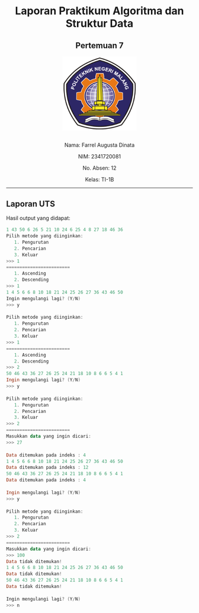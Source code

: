 <div align="center">

# Laporan Praktikum Algoritma dan Struktur Data
## Pertemuan 7

<img src="../../../assets/logo-polinema.png" align="center" width="200px">

\
Nama: Farrel Augusta Dinata

NIM: 2341720081

No. Absen: 12

Kelas: TI-1B

</div>

---
## Laporan UTS
Hasil output yang didapat:
```powershell
1 43 50 6 26 5 21 10 24 6 25 4 8 27 18 46 36 
Pilih metode yang diinginkan: 
   1. Pengurutan
   2. Pencarian
   3. Keluar
>>> 1
========================
   1. Ascending
   2. Descending
>>> 1
1 4 5 6 6 8 10 18 21 24 25 26 27 36 43 46 50 
Ingin mengulangi lagi? (Y/N)
>>> y

Pilih metode yang diinginkan:
   1. Pengurutan
   2. Pencarian
   3. Keluar
>>> 1
========================
   1. Ascending
   2. Descending
>>> 2
50 46 43 36 27 26 25 24 21 18 10 8 6 6 5 4 1
Ingin mengulangi lagi? (Y/N)
>>> y

Pilih metode yang diinginkan:
   1. Pengurutan
   2. Pencarian
   3. Keluar
>>> 2
========================
Masukkan data yang ingin dicari:
>>> 27

Data ditemukan pada indeks : 4
1 4 5 6 6 8 10 18 21 24 25 26 27 36 43 46 50
Data ditemukan pada indeks : 12
50 46 43 36 27 26 25 24 21 18 10 8 6 6 5 4 1
Data ditemukan pada indeks : 4

Ingin mengulangi lagi? (Y/N)
>>> y

Pilih metode yang diinginkan:
   1. Pengurutan
   2. Pencarian
   3. Keluar
>>> 2
========================
Masukkan data yang ingin dicari:
>>> 100
Data tidak ditemukan!
1 4 5 6 6 8 10 18 21 24 25 26 27 36 43 46 50
Data tidak ditemukan!
50 46 43 36 27 26 25 24 21 18 10 8 6 6 5 4 1
Data tidak ditemukan!

Ingin mengulangi lagi? (Y/N)
>>> n
```
